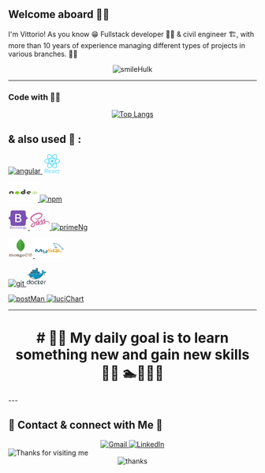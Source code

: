## Welcome aboard 👩‍🚀
I'm Vittorio! As you know 😁 Fullstack developer 👨‍💻 & civil engineer 🏗️, with more than 10 years of experience managing different types of projects in various branches. 🦾🌱

<div align="center">
   <img alt="smileHulk" src="https://user-images.githubusercontent.com/78548192/172897501-615a8143-93e2-46ce-9353-c7b9e6f3e7bd.gif"/>
</div>

---

<h3 align="left"> Code with 👨‍💻 </h3>

<div  align="center">
   
  [![Top Langs](https://github-readme-stats.vercel.app/api/top-langs/?username=vittoadesso&layout=compact&theme=merko)](https://github.com/vittoadesso/github-readme-stats)
   
</div>

 

## & also used 👀 : 

<p align="left"> <a href="https://angular.io" target="_blank" rel="noreferrer"> <img src="https://angular.io/assets/images/logos/angular/angular.svg" alt="angular" width="40" height="40"/> </a> <a href="https://reactjs.org/" target="_blank" rel="noreferrer"> <img src="https://raw.githubusercontent.com/devicons/devicon/master/icons/react/react-original-wordmark.svg" alt="react" width="40" height="40"/> </a> 

<a href="https://nodejs.org" target="_blank" rel="noreferrer"> <img src="https://raw.githubusercontent.com/devicons/devicon/master/icons/nodejs/nodejs-original-wordmark.svg" alt="nodejs" width="60" height="40"/> </a> <a href="https://www.npmjs.com/" target="_blank" rel="noreferrer"> <img src="https://cdn.rawgit.com/standard/standard/master/docs/logos/npm.png" alt="npm" width="40" height="20"/> </a> 

<a href="https://getbootstrap.com" target="_blank" rel="noreferrer"> <img src="https://raw.githubusercontent.com/devicons/devicon/master/icons/bootstrap/bootstrap-plain-wordmark.svg" alt="bootstrap" width="40" height="40"/> </a> <a href="https://sass-lang.com" target="_blank" rel="noreferrer"> <img src="https://raw.githubusercontent.com/devicons/devicon/master/icons/sass/sass-original.svg" alt="sass" width="40" height="40"/> </a> <a href="https://www.primefaces.org/" target="_blank" rel="noreferrer"> <img src="https://user-images.githubusercontent.com/78548192/172892573-31e9a2cd-a0d9-4066-9837-6124c9ed2cd1.png" alt="primeNg" width="40" height="40"/> </a> 
   
<a href="https://www.mongodb.com/" target="_blank" rel="noreferrer"> <img src="https://raw.githubusercontent.com/devicons/devicon/master/icons/mongodb/mongodb-original-wordmark.svg" alt="mongodb" width="50" height="40"/> </a> <a href="https://www.mysql.com/" target="_blank" rel="noreferrer"> <img src="https://raw.githubusercontent.com/devicons/devicon/master/icons/mysql/mysql-original-wordmark.svg" alt="mysql" width="60" height="40"/> </a> 

<a href="https://git-scm.com/" target="_blank" rel="noreferrer"> <img src="https://www.vectorlogo.zone/logos/git-scm/git-scm-icon.svg" alt="git" width="40" height="40"/> </a> <a href="https://www.docker.com/" target="_blank" rel="noreferrer"> <img src="https://raw.githubusercontent.com/devicons/devicon/master/icons/docker/docker-original-wordmark.svg" alt="docker" width="40" height="40"/> </a>   

<a href="https://www.postman.com/" target="_blank" rel="noreferrer"> <img src="https://img.shields.io/badge/Postman-FF6C37?style=for-the-badge&logo=postman&logoColor=white" alt="postMan" width="40" height="40"/> </a> <a href=" https://app.diagrams.net/" target="_blank" rel="noreferrer"> <img src="https://th.bing.com/th/id/OIP.suNy2e6DY-dAg08IGK4K9AHaHa?pid=ImgDet&rs=1" alt="luciChart" width="40" height="40"/> </a>   
  
   
--- 
<h1 align="center">
   # 👨‍💻 My daily goal is to learn something new and gain new skills 👨‍💻 🏊🏋️‍♀️🚴
</h1>
---

## 🔗 Contact & connect with Me 🔗

<div align="center">
  <a href="mailto:adessovittorio8@gmail.com">
      <img alt="Gmail" src="https://img.shields.io/badge/Gmail-D14836?style=for-the-badge&logo=gmail&logoColor=white" />
  </a>
  <a href="https://www.linkedin.com/in/vittorioAdesso/" target="_blank">
      <img alt="LinkedIn" src="https://img.shields.io/badge/linkedin%20-%230077B5.svg?&style=for-the-badge&logo=linkedin&logoColor=white"/>
  </a>
</div> 


<img height="120" alt="Thanks for visiting me" width="100%" src="https://raw.githubusercontent.com/BrunnerLivio/brunnerlivio/master/images/marquee.svg" />

<div align="center">
   <img alt="thanks" src="https://user-images.githubusercontent.com/78548192/172897165-136a03ee-712c-4b0d-9638-40f0c43b5135.gif"/>
</div>
